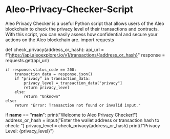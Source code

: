 # Aleo-Privacy-Checker-Script 
Aleo Privacy Checker is a useful Python script that allows users of the Aleo blockchain to check the privacy level of their transactions and contracts. With this script, you can easily assess how confidential and secure your actions on the Aleo blockchain are.
import requests

def check_privacy(address_or_hash):
    api_url = f"https://api.aleoexplorer.io/v1/transactions/{address_or_hash}"
    response = requests.get(api_url)
    
    if response.status_code == 200:
        transaction_data = response.json()
        if "privacy" in transaction_data:
            privacy_level = transaction_data["privacy"]
            return privacy_level
        else:
            return "Unknown"
    else:
        return "Error: Transaction not found or invalid input."

if __name__ == "__main__":
    print("Welcome to Aleo Privacy Checker!")
    address_or_hash = input("Enter the wallet address or transaction hash to check: ")
    privacy_level = check_privacy(address_or_hash)
    print(f"Privacy Level: {privacy_level}")
